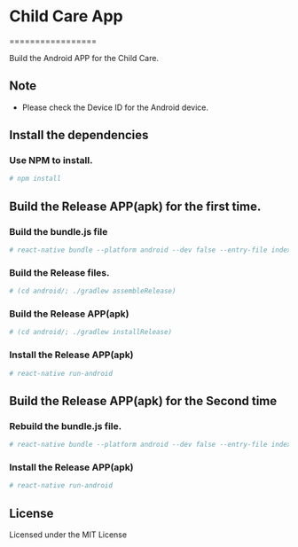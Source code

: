 # Child Care App
=================

Build the Android APP for the Child Care.

Note
-

* Please check the Device ID for the Android device.

Install the dependencies
-

### Use NPM to install.

```sh
# npm install
```

Build the Release APP(apk) for the first time.
-

### Build the bundle.js file

```sh
# react-native bundle --platform android --dev false --entry-file index.android.js --bundle-output android/app/src/main/assets/index.android.bundle --assets-dest android/app/src/main/res/
```

### Build the Release files.

```sh
# (cd android/; ./gradlew assembleRelease)
```

### Build the Release APP(apk)

```sh
# (cd android/; ./gradlew installRelease)
```

### Install the Release APP(apk)

```sh
# react-native run-android
```

Build the Release APP(apk) for the Second time
-

### Rebuild the bundle.js file.

```sh
# react-native bundle --platform android --dev false --entry-file index.android.js --bundle-output android/app/src/main/assets/index.android.bundle --assets-dest android/app/src/main/res/
```

### Install the Release APP(apk)

```sh
# react-native run-android
```


License
-
Licensed under the MIT License
